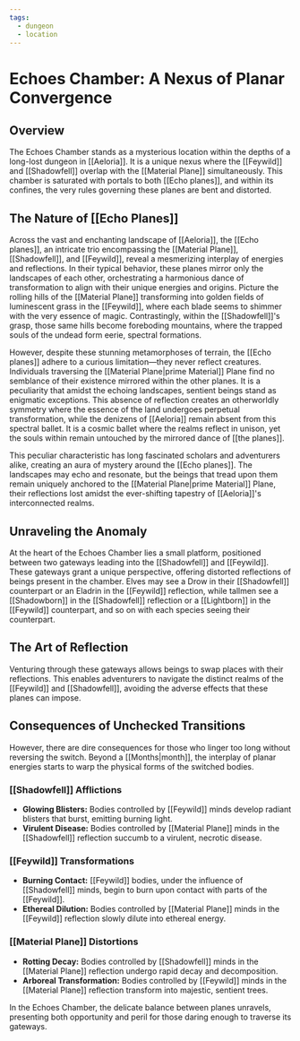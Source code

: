 ```yaml
---
tags:
  - dungeon
  - location
---
```

# Echoes Chamber: A Nexus of Planar Convergence

## Overview

The Echoes Chamber stands as a mysterious location within the depths of a long-lost dungeon in [[Aeloria]]. It is a unique nexus where the [[Feywild]] and [[Shadowfell]] overlap with the [[Material Plane]] simultaneously. This chamber is saturated with portals to both [[Echo planes]], and within its confines, the very rules governing these planes are bent and distorted.

## The Nature of [[Echo Planes]]

Across the vast and enchanting landscape of [[Aeloria]], the [[Echo planes]], an intricate trio encompassing the [[Material Plane]], [[Shadowfell]], and [[Feywild]], reveal a mesmerizing interplay of energies and reflections. In their typical behavior, these planes mirror only the landscapes of each other, orchestrating a harmonious dance of transformation to align with their unique energies and origins. Picture the rolling hills of the [[Material Plane]] transforming into golden fields of luminescent grass in the [[Feywild]], where each blade seems to shimmer with the very essence of magic. Contrastingly, within the [[Shadowfell]]'s grasp, those same hills become foreboding mountains, where the trapped souls of the undead form eerie, spectral formations.

However, despite these stunning metamorphoses of terrain, the [[Echo planes]] adhere to a curious limitation—they never reflect creatures. Individuals traversing the [[Material Plane|prime Material]] Plane find no semblance of their existence mirrored within the other planes. It is a peculiarity that amidst the echoing landscapes, sentient beings stand as enigmatic exceptions. This absence of reflection creates an otherworldly symmetry where the essence of the land undergoes perpetual transformation, while the denizens of [[Aeloria]] remain absent from this spectral ballet. It is a cosmic ballet where the realms reflect in unison, yet the souls within remain untouched by the mirrored dance of [[the planes]].

This peculiar characteristic has long fascinated scholars and adventurers alike, creating an aura of mystery around the [[Echo planes]]. The landscapes may echo and resonate, but the beings that tread upon them remain uniquely anchored to the [[Material Plane|prime Material]] Plane, their reflections lost amidst the ever-shifting tapestry of [[Aeloria]]'s interconnected realms.

## Unraveling the Anomaly

At the heart of the Echoes Chamber lies a small platform, positioned between two gateways leading into the [[Shadowfell]] and [[Feywild]]. These gateways grant a unique perspective, offering distorted reflections of beings present in the chamber. Elves may see a Drow in their [[Shadowfell]] counterpart or an Eladrin in the [[Feywild]] reflection, while tallmen see a [[Shadowborn]] in the [[Shadowfell]] reflection or a [[Lightborn]] in the [[Feywild]] counterpart, and so on with each species seeing their counterpart.

## The Art of Reflection

Venturing through these gateways allows beings to swap places with their reflections. This enables adventurers to navigate the distinct realms of the [[Feywild]] and [[Shadowfell]], avoiding the adverse effects that these planes can impose.

## Consequences of Unchecked Transitions

However, there are dire consequences for those who linger too long without reversing the switch. Beyond a [[Months|month]], the interplay of planar energies starts to warp the physical forms of the switched bodies.

### [[Shadowfell]] Afflictions

- **Glowing Blisters:** Bodies controlled by [[Feywild]] minds develop radiant blisters that burst, emitting burning light.
- **Virulent Disease:** Bodies controlled by [[Material Plane]] minds in the [[Shadowfell]] reflection succumb to a virulent, necrotic disease.

### [[Feywild]] Transformations

- **Burning Contact:** [[Feywild]] bodies, under the influence of [[Shadowfell]] minds, begin to burn upon contact with parts of the [[Feywild]].
- **Ethereal Dilution:** Bodies controlled by [[Material Plane]] minds in the [[Feywild]] reflection slowly dilute into ethereal energy.

### [[Material Plane]] Distortions

- **Rotting Decay:** Bodies controlled by [[Shadowfell]] minds in the [[Material Plane]] reflection undergo rapid decay and decomposition.
- **Arboreal Transformation:** Bodies controlled by [[Feywild]] minds in the [[Material Plane]] reflection transform into majestic, sentient trees.

In the Echoes Chamber, the delicate balance between planes unravels, presenting both opportunity and peril for those daring enough to traverse its gateways.